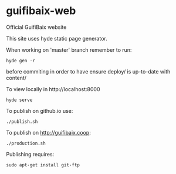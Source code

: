 guifibaix-web
=============

Official GuifiBaix website

This site uses hyde static page generator.

When working on 'master' branch remember to run:

	hyde gen -r

before commiting in order to have ensure deploy/ is up-to-date with content/

To view locally in http://localhost:8000

	hyde serve

To publish on github.io use:

	./publish.sh

To publish on http://guifibaix.coop:

	./production.sh

Publishing requires:

	sudo apt-get install git-ftp


